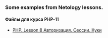 ### Some examples from Netology lessons.

#### Файлы для курса PHP-11
* [PHP. Lesson 8 Авторизация. Сессии. Куки](php/flow11/lesson8)